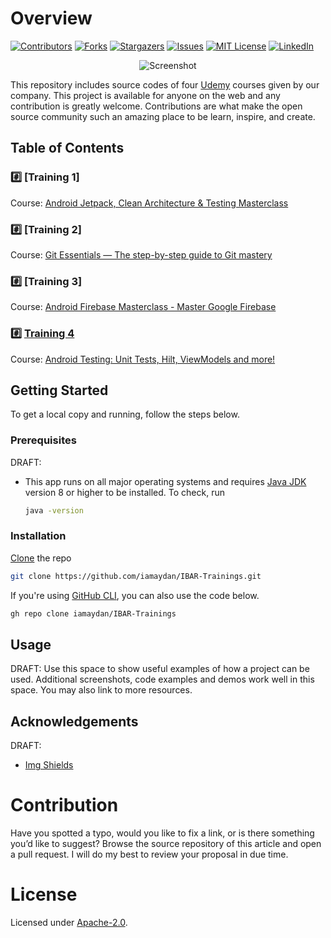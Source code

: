# Overview

[![Contributors][contributors-shield]][contributors-url]
[![Forks][forks-shield]][forks-url]
[![Stargazers][stars-shield]][stars-url]
[![Issues][issues-shield]][issues-url]
[![MIT License][license-shield]][license-url]
[![LinkedIn][linkedin-shield]][linkedin-url]


<p align="center">
   <img src="https://www.udemy.com/staticx/udemy/images/v6/default-meta-image.png" alt="Screenshot">
</p>

This repository includes source codes of four [Udemy](https://www.udemy.com/) courses given by our company. This project is available for anyone on the web and any contribution is greatly welcome. Contributions are what make the open source community such an amazing place to be learn, inspire, and create.

## Table of Contents

### #️⃣ [Training 1]

 Course: [Android Jetpack, Clean Architecture & Testing Masterclass](https://www.udemy.com/course/android-architecture-componentsmvvm-with-dagger-retrofit/)

### #️⃣ [Training 2]

 Course: [Git Essentials — The step-by-step guide to Git mastery](https://www.udemy.com/course/git-and-github-tutorial/)

### #️⃣ [Training 3]

 Course: [Android Firebase Masterclass - Master Google Firebase](https://www.udemy.com/course/android-firebase-masterclass/)

### #️⃣ [Training 4](https://github.com/iamaydan/IBAR-Trainings/tree/master/2020%20Training%20-%204%20)

 Course: [Android Testing: Unit Tests, Hilt, ViewModels and more!](https://www.udemy.com/course/android-testing/)


## Getting Started

To get a local copy and running, follow the steps below.

### Prerequisites

DRAFT:
* This app runs on all major operating systems and requires [Java JDK](https://adoptopenjdk.net) version 8 or higher to be installed. To check, run 

  ```sh
  java -version
  ```

### Installation

   [Clone](https://git-scm.com) the repo 

   ```sh
   git clone https://github.com/iamaydan/IBAR-Trainings.git
   ``` 
   
   If you're using [GitHub CLI](https://cli.github.com), you can also use the code below. 

   ```sh
   gh repo clone iamaydan/IBAR-Trainings
   ```


## Usage

DRAFT: Use this space to show useful examples of how a project can be used. Additional screenshots, code examples and demos work well in this space. You may also link to more resources. 


## Acknowledgements

DRAFT: 
* [Img Shields](https://shields.io)


# Contribution

Have you spotted a typo, would you like to fix a link, or is there something you’d like to suggest? Browse the source repository of this article and open a pull request. I will do my best to review your proposal in due time.


# License

Licensed under [Apache-2.0](http://www.apache.org/licenses/LICENSE-2.0).



<!-- MARKDOWN LINKS & IMAGES -->
[contributors-shield]: https://img.shields.io/github/contributors/iamaydan/project-readme-template.svg?style=for-the-badge
[contributors-url]: https://github.com/iamaydan/project-readme-template/graphs/contributors
[forks-shield]: https://img.shields.io/github/forks/iamaydan/project-readme-template.svg?style=for-the-badge
[forks-url]: https://github.com/iamaydan/project-readme-template/network/members
[stars-shield]: https://img.shields.io/github/stars/iamaydan/project-readme-template.svg?style=for-the-badge
[stars-url]: https://github.com/iamaydan/project-readme-template/stargazers
[issues-shield]: https://img.shields.io/github/issues/iamaydan/project-readme-template.svg?style=for-the-badge
[issues-url]: https://github.com/iamaydan/project-readme-template/issues
[license-shield]: https://img.shields.io/github/license/iamaydan/project-readme-template.svg?style=for-the-badge
[license-url]: https://github.com/iamaydan/project-readme-template/blob/master/LICENSE.txt
[linkedin-shield]: https://img.shields.io/badge/-LinkedIn-black.svg?style=for-the-badge&logo=linkedin&colorB=555
[linkedin-url]: https://linkedin.com/in/iamaydan
[product-screenshot]: https://hothardware.com/ContentImages/NewsItem/48104/content/iphone_ios_12.jpg
